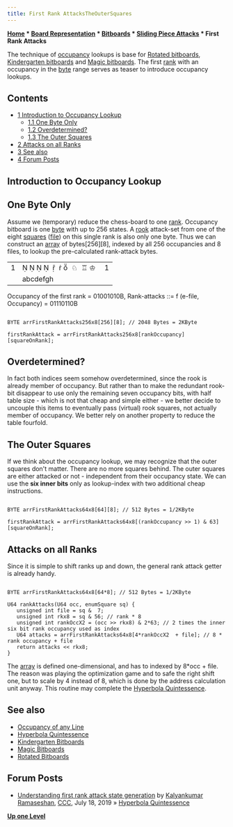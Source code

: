```yaml
---
title: First Rank AttacksTheOuterSquares
---
```

**[Home](Home "Home") * [Board Representation](Board_Representation "Board Representation") * [Bitboards](Bitboards "Bitboards") * [Sliding Piece Attacks](Sliding_Piece_Attacks "Sliding Piece Attacks") * First Rank Attacks**

The technique of [occupancy](Occupancy "Occupancy") lookups is base for [Rotated bitboards](Rotated_Bitboards "Rotated Bitboards"), [Kindergarten bitboards](Kindergarten_Bitboards "Kindergarten Bitboards") and [Magic bitboards](Magic_Bitboards "Magic Bitboards"). The first [rank](Ranks "Ranks") with an occupancy in the [byte](Byte "Byte") range serves as teaser to introduce occupancy lookups.

## Contents

- [1 Introduction to Occupancy Lookup](#introduction-to-occupancy-lookup)
  - [1.1 One Byte Only](#one-byte-only)
  - [1.2 Overdetermined?](#overdetermined.3f)
  - [1.3 The Outer Squares](#the-outer-squares)
- [2 Attacks on all Ranks](#attacks-on-all-ranks)
- [3 See also](#see-also)
- [4 Forum Posts](#forum-posts)

## Introduction to Occupancy Lookup

## One Byte Only

Assume we (temporary) reduce the chess-board to one [rank](Ranks "Ranks"). Occupancy bitboard is one [byte](Byte "Byte") with up to 256 states. A [rook](Rook "Rook") attack-set from one of the eight [squares](Squares "Squares") ([file](Files "Files")) on this single rank is also only one byte. Thus we can construct an [array](Array "Array") of bytes[256][8], indexed by all 256 occupancies and 8 files, to lookup the pre-calculated rank-attack bytes.

|  |  |  |
| --- | --- | --- |
| 1 |           ♘  ♖ ♔  | 1 |
|  | abcdefgh |  |

Occupancy of the first rank = 01001010B, Rank-attacks ::= f (e-file, Occupancy) = 01110110B

```

BYTE arrFirstRankAttacks256x8[256][8]; // 2048 Bytes = 2KByte

firstRankAttack = arrFirstRankAttacks256x8[rankOccupancy][squareOnRank];

```

## Overdetermined?

In fact both indices seem somehow overdetermined, since the rook is already member of occupancy. But rather than to make the redundant rook-bit disappear to use only the remaining seven occupancy bits, with half table size - which is not that cheap and simple either - we better decide to uncouple this items to eventually pass (virtual) rook squares, not actually member of occupancy. We better rely on another property to reduce the table fourfold.

## The Outer Squares

If we think about the occupancy lookup, we may recognize that the outer squares don't matter. There are no more squares behind. The outer squares are either attacked or not - independent from their occupancy state. We can use the **six inner bits** only as lookup-index with two additional cheap instructions.

```

BYTE arrFirstRankAttacks64x8[64][8]; // 512 Bytes = 1/2KByte

firstRankAttack = arrFirstRankAttacks64x8[(rankOccupancy >> 1) & 63][squareOnRank];

```

## Attacks on all Ranks

Since it is simple to shift ranks up and down, the general rank attack getter is already handy.

```

BYTE arrFirstRankAttacks64x8[64*8]; // 512 Bytes = 1/2KByte

U64 rankAttacks(U64 occ, enumSquare sq) {
   unsigned int file = sq &  7;
   unsigned int rkx8 = sq & 56; // rank * 8
   unsigned int rankOccX2 = (occ >> rkx8) & 2*63; // 2 times the inner six bit rank occupancy used as index
   U64 attacks = arrFirstRankAttacks64x8[4*rankOccX2  + file]; // 8 * rank occupancy + file
   return attacks << rkx8;
}

```

The [array](Array "Array") is defined one-dimensional, and has to indexed by 8\*occ + file. The reason was playing the optimization game and to safe the right shift one, but to scale by 4 instead of 8, which is done by the address calculation unit anyway. This routine may complete the [Hyperbola Quintessence](Hyperbola_Quintessence "Hyperbola Quintessence").

## See also

- [Occupancy of any Line](Occupancy_of_any_Line "Occupancy of any Line")
- [Hyperbola Quintessence](Hyperbola_Quintessence "Hyperbola Quintessence")
- [Kindergarten Bitboards](Kindergarten_Bitboards "Kindergarten Bitboards")
- [Magic Bitboards](Magic_Bitboards "Magic Bitboards")
- [Rotated Bitboards](Rotated_Bitboards "Rotated Bitboards")

## Forum Posts

- [Understanding first rank attack state generation](http://www.talkchess.com/forum3/viewtopic.php?f=7&t=71312) by [Kalyankumar Ramaseshan](index.php?title=Kalyankumar_Ramaseshan&action=edit&redlink=1 "Kalyankumar Ramaseshan (page does not exist)"), [CCC](CCC "CCC"), July 18, 2019 » [Hyperbola Quintessence](Hyperbola_Quintessence "Hyperbola Quintessence")

**[Up one Level](Sliding_Piece_Attacks "Sliding Piece Attacks")**

